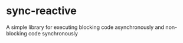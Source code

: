 # sync-reactive
A simple library for executing blocking code asynchronously and non-blocking code synchronously
